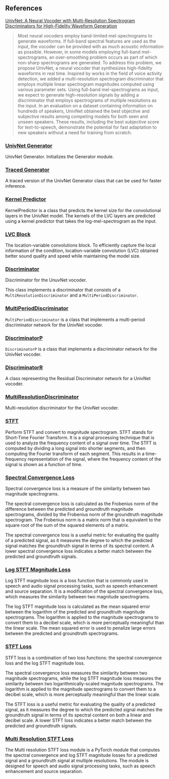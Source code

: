 ## References

[UnivNet: A Neural Vocoder with Multi-Resolution Spectrogram Discriminators for High-Fidelity Waveform Generation](https://arxiv.org/abs/2106.07889v1)

> Most neural vocoders employ band-limited mel-spectrograms to generate waveforms. If full-band spectral features are used as the input, the vocoder can be provided with as much acoustic information as possible. However, in some models employing full-band mel-spectrograms, an over-smoothing problem occurs as part of which non-sharp spectrograms are generated. To address this problem, we propose UnivNet, a neural vocoder that synthesizes high-fidelity waveforms in real time. Inspired by works in the field of voice activity detection, we added a multi-resolution spectrogram discriminator that employs multiple linear spectrogram magnitudes computed using various parameter sets. Using full-band mel-spectrograms as input, we expect to generate high-resolution signals by adding a discriminator that employs spectrograms of multiple resolutions as the input. In an evaluation on a dataset containing information on hundreds of speakers, UnivNet obtained the best objective and subjective results among competing models for both seen and unseen speakers. These results, including the best subjective score for text-to-speech, demonstrate the potential for fast adaptation to new speakers without a need for training from scratch. 

### [UnivNet Generator](generator.md)

UnivNet Generator.
Initializes the Generator module.

### [Traced Generator](traced_generator.md)

A traced version of the UnivNet Generator class that can be used for faster inference.

### [Kernel Predictor](kernel_predictor.md)

KernelPredictor is a class that predicts the kernel size for the convolutional layers in the UnivNet model.
The kernels of the LVC layers are predicted using a kernel predictor that takes the log-mel-spectrogram as the input.

### [LVC Block](lvc_block.md)

The location-variable convolutions block.
To efficiently capture the local information of the condition, location-variable convolution (LVC) obtained better sound quality and speed while maintaining the model size.

### [Discriminator](discriminator.md)

Discriminator for the UnuvNet vocoder.

This class implements a discriminator that consists of a `MultiResolutionDiscriminator` and a `MultiPeriodDiscriminator`.

### [MultiPeriodDiscriminator](multi_period_discriminator.md)

`MultiPeriodDiscriminator` is a class that implements a multi-period discriminator network for the UnivNet vocoder.

### [DiscriminatorP](discriminator_p.md)

`DiscriminatorP` is a class that implements a discriminator network for the UnivNet vocoder.

### [DiscriminatorR](discriminator_r.md)

A class representing the Residual Discriminator network for a UnivNet vocoder.

### [MultiResolutionDiscriminator](multi_resolution_discriminator.md)

Multi-resolution discriminator for the UnivNet vocoder.

### [STFT](stft.md)

Perform STFT and convert to magnitude spectrogram.
STFT stands for Short-Time Fourier Transform. It is a signal processing technique that is used to analyze the frequency content of a signal over time. The STFT is computed by dividing a long signal into shorter segments, and then computing the Fourier transform of each segment. This results in a time-frequency representation of the signal, where the frequency content of the signal is shown as a function of time.

### [Spectral Convergence Loss](spectral_convergence_loss.md)

Spectral convergence loss is a measure of the similarity between two magnitude spectrograms.

The spectral convergence loss is calculated as the Frobenius norm of the difference between the predicted and groundtruth magnitude spectrograms, divided by the Frobenius norm of the groundtruth magnitude spectrogram. The Frobenius norm is a matrix norm that is equivalent to the square root of the sum of the squared elements of a matrix.

The spectral convergence loss is a useful metric for evaluating the quality of a predicted signal, as it measures the degree to which the predicted signal matches the groundtruth signal in terms of its spectral content. A lower spectral convergence loss indicates a better match between the predicted and groundtruth signals.

### [Log STFT Magnitude Loss](log_stft_magnitude_loss.md)

Log STFT magnitude loss is a loss function that is commonly used in speech and audio signal processing tasks, such as speech enhancement and source separation. It is a modification of the spectral convergence loss, which measures the similarity between two magnitude spectrograms.

The log STFT magnitude loss is calculated as the mean squared error between the logarithm of the predicted and groundtruth magnitude spectrograms. The logarithm is applied to the magnitude spectrograms to convert them to a decibel scale, which is more perceptually meaningful than the linear scale. The mean squared error is used to penalize large errors between the predicted and groundtruth spectrograms.


### [STFT Loss](stft_loss.md)

STFT loss is a combination of two loss functions: the spectral convergence loss and the log STFT magnitude loss.

The spectral convergence loss measures the similarity between two magnitude spectrograms, while the log STFT magnitude loss measures the similarity between two logarithmically-scaled magnitude spectrograms. The logarithm is applied to the magnitude spectrograms to convert them to a decibel scale, which is more perceptually meaningful than the linear scale.

The STFT loss is a useful metric for evaluating the quality of a predicted signal, as it measures the degree to which the predicted signal matches the groundtruth signal in terms of its spectral content on both a linear and decibel scale. A lower STFT loss indicates a better match between the predicted and groundtruth signals.

### [Multi Resolution STFT Loss](multi_resolution_stft_loss.md)

The Multi resolution STFT loss module is a PyTorch module that computes the spectral convergence and log STFT magnitude losses for a predicted signal and a groundtruth signal at multiple resolutions. The module is designed for speech and audio signal processing tasks, such as speech enhancement and source separation.
